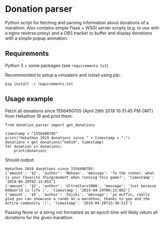 # Donation parser

Python script for fetching and parsing information about donations of a marathon. Also contains simple Flask + WSGI server scripts (e.g. to use with a nginx reverse proxy) and a OBS tracker to buffer and display donations with a simple popup animation.

## Requirements

Python 3 + some packages (see `requirements.txt`)

Recommended to setup a virtualenv and install using pip:

```
pip install -r requirements.txt
```

## Usage example

Fetch all donations since 1556490705 (April 28th 2019 10:31:45 PM GMT) from Hekathon 19 and print them:

```
from donation_parser import get_donations

timestamp = "1556490705"
print("Hekathon 2019 donations since " + timestamp + ":")
donations = get_donations("hek19", timestamp)
for donation in donations:
    print(donation)
```

Should output:

```
Hekathon 2019 donations since 1556490705:
{'amount': '$2', 'author': 'Mokoan', 'message': 'To the runner, what is your favorite thing/moment when running this game?', 'timestamp': '2019-04-29T02:13:05Z'}
{'amount': '$2', 'author': 'UltraStars3000', 'message': 'Just because Oddworld is life !', 'timestamp': '2019-04-29T00:15:06Z'}
{'amount': '$5', 'author': 'Sajiki', 'message': 'yo muffin, really glad you can showcase a rando at a marathon, thanks to you and the entire community :)', 'timestamp': '2019-04-28T23:30:51Z'}
```

Passing None or a stirng not formatted as an epoch time will likely return all donations for the given marathon.
